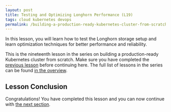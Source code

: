 ```yaml
---
layout: post
title: Testing and Optimizing Longhorn Performance (L19)
tags: cloud kubernetes devops
permalink: /building-a-production-ready-kubernetes-cluster-from-scratch/lesson-19
---
```


In this lesson, you will learn how to test the Longhorn storage setup and learn
optimization techniques for better performance and reliability.

This is the nineteenth lesson in the series on building a production-ready
Kubernetes cluster from scratch. Make sure you have completed the
[previous lesson](/building-a-production-ready-kubernetes-cluster-from-scratch/lesson-18)
before continuing here. The full list of lessons in the series can be found
[in the overview](/building-a-production-ready-kubernetes-cluster-from-scratch).

## Lesson Conclusion

<!-- TODO -->

Congratulations! You have completed this lesson and you can now continue with
[the next section](/building-a-production-ready-kubernetes-cluster-from-scratch/section-7).
